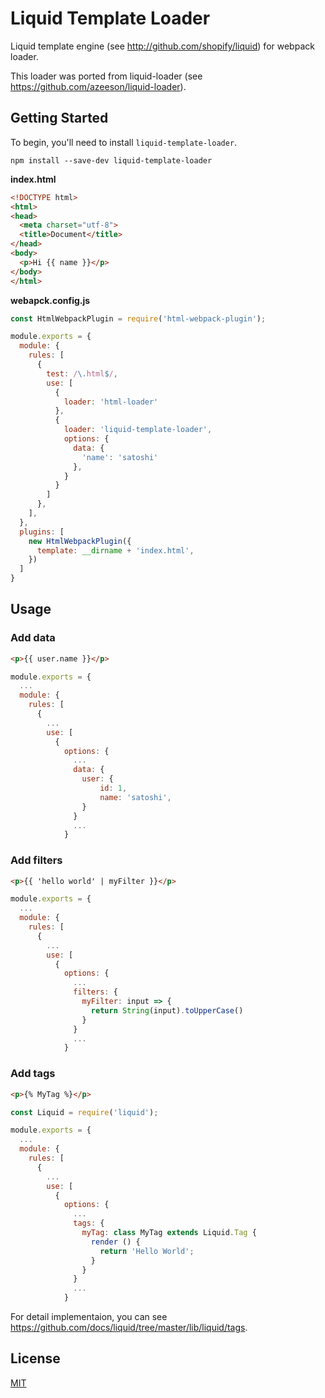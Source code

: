 # Liquid Template Loader

Liquid template engine (see http://github.com/shopify/liquid) for webpack loader.

This loader was ported from liquid-loader (see https://github.com/azeeson/liquid-loader).

## Getting Started

To begin, you'll need to install `liquid-template-loader`.

```
npm install --save-dev liquid-template-loader
```

**index.html**

```html
<!DOCTYPE html>
<html>
<head>
  <meta charset="utf-8">
  <title>Document</title>
</head>
<body>
  <p>Hi {{ name }}</p>
</body>
</html>
```

**webapck.config.js**

```js
const HtmlWebpackPlugin = require('html-webpack-plugin');

module.exports = {
  module: {
    rules: [
      {
        test: /\.html$/,
        use: [
          {
            loader: 'html-loader'
          },
          {
            loader: 'liquid-template-loader',
            options: {
              data: {
                'name': 'satoshi'
              },
            }
          }
        ]
      },
    ],
  },
  plugins: [
    new HtmlWebpackPlugin({
      template: __dirname + 'index.html',
    })
  ]
}
```

## Usage

### Add data

```html
<p>{{ user.name }}</p>
```

```js
module.exports = {
  ...
  module: {
    rules: [
      {
        ...
        use: [
          {
            options: {
              ...
              data: {
                user: {
                    id: 1,
                    name: 'satoshi',
                }
              }
              ...
            }
```



### Add filters

```html
<p>{{ 'hello world' | myFilter }}</p>
```

```js
module.exports = {
  ...
  module: {
    rules: [
      {
        ...
        use: [
          {
            options: {
              ...
              filters: {
                myFilter: input => {
                  return String(input).toUpperCase()
                }
              }
              ...
            }
```

### Add tags

```html
<p>{% MyTag %}</p>
```

```js
const Liquid = require('liquid');

module.exports = {
  ...
  module: {
    rules: [
      {
        ...
        use: [
          {
            options: {
              ...
              tags: {
                myTag: class MyTag extends Liquid.Tag {
                  render () {
                    return 'Hello World';
                  }
                }
              }
              ...
            }

```

For detail implementaion, you can see https://github.com/docs/liquid/tree/master/lib/liquid/tags.

## License

[MIT](./LICENSE)

